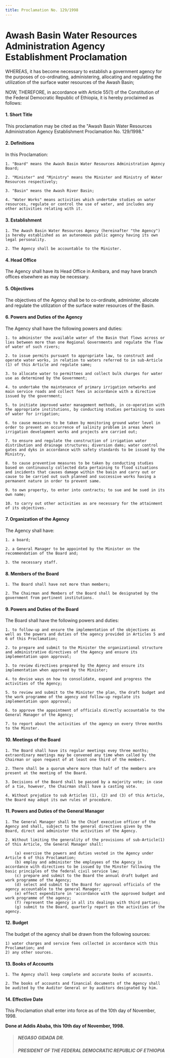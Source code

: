```yaml
---
title: Proclamation No. 129/1998
---
```


# Awash Basin Water Resources Administration Agency Establishment Proclamation

WHEREAS, it has become necessary to establish a government agency for the purposes of co-ordinating, administering, allocating and regulating the utilization of the surface water resources of the Awash Basin;

NOW, THEREFORE, in accordance with Article 55(1) of the Constitution of the Federal Democratic Republic of Ethiopia, it is hereby proclaimed as follows:

#### 1. Short Title

This proclamation may be cited as the "Awash Basin Water Resources Administration Agency Establishment Proclamation No. 129/1998."

#### 2. Definitions

In this Proclamation:

    1. "Board" means the Awash Basin Water Resources Administration Agency Board;

    2. "Minister" and "Ministry" means the Minister and Ministry of Water Resources respectively;

    3. "Basin" means the Awash River Basin;

    4. "Water Works" means activities which undertake studies on water resources, regulate or control the use of water, and includes any other activities relating with it.

#### 3. Establishment

    1. The Awash Basin Water Resources Agency (hereinafter "the Agency") is hereby established as an autonomous public agency having its own legal personality.

    2. The Agency shall be accountable to the Minister.

#### 4. Head Office

The Agency shall have its Head Office in Amibara, and may have branch offices elsewhere as may be necessary.

#### 5. Objectives

The objectives of the Agency shall be to co-ordinate, administer, allocate and regulate the utilization of the surface water resources of the Basin.

#### 6. Powers and Duties of the Agency

The Agency shall have the following powers and duties:

    1. to administer the available water of the Basin that flows across or lies between more than one Regional Governments and regulate the flow of water of such rivers;

    2. to issue permits pursuant to appropriate law, to construct and operate water works, in relation to waters referred to in sub-Article (1) of this Article and regulate same;

    3. to allocate water to permittees and collect bulk charges for water use as determined by the Government;

    4. to undertake the maintenance of primary irrigation networks and main service roads and collect fees in accordance with a directive issued by the government;

    5. to initiate improved water management methods, in co-operation with the appropriate institutions, by conducting studies pertaining to uses of water for irrigation;

    6. to cause measures to be taken by monitoring ground water level in order to prevent an occurrence of salinity problem in areas where irrigation development works and projects are carried out;

    7. to ensure and regulate the construction of irrigation water distribution and drainage structures; diversion dams; water control gates and dyks in accordance with safety standards to be issued by the Ministry,

    8. to cause preventive measures to be taken by conducting studies based on continuously collected data pertaining to flood situations and incidents that causes damage within the basin and carry out or cause to be carried out such planned and successive works having a permanent nature in order to prevent same.

    9. to own property, to enter into contracts; to sue and be sued in its own name;

    10. to carry out other activities as are necessary for the attainment of its objectives.

#### 7. Organization of the Agency

The Agency shall have:

    1. a board;

    2. a General Manager to be appointed by the Minister on the recommendation of the Board and;

    3. the necessary staff.

#### 8. Members of the Board

    1. The Board shall have not more than members;

    2. The Chairman and Members of the Board shall be designated by the government from pertinent institutions.

#### 9. Powers and Duties of the Board

The Board shall have the following powers and duties:

    1. to follow-up and ensure the implementation of the objectives as well as the powers and duties of the agency provided in Articles 5 and 6 of this Proclamation;

    2. to prepare and submit to the Minister the organizational structure and administrative directives of the Agency and ensure its implementation upon approval;

    3. to review directives prepared by the Agency and ensure its implementation when approved by the Minister;

    4. to devise ways on how to consolidate, expand and progress the activities of the Agency;

    5. to review and submit to the Minister the plan, the draft budget and the work programme of the agency and follow-up regulate its implementation upon approval;

    6. to approve the appointment of officials directly accountable to the General Manager of the Agency;

    7. to report about the activities of the agency on every three months to the Minster.

#### 10. Meetings of the Board

    1. The Board shall have its regular meetings evey three months; extraordinary meetings may be convened any time when called by the Chairman or upon request of at least one third of the members.

    2. There shall be a quorum where more than half of the members are present at the meeting of the Board.

    3. Decisions of the Board shall be passed by a majority vote; in case of a tie, however, the Chairman shall have a casting vote.

    4. Without prejudice to sub Articles (1), (2) and (3) of this Article, the Board may adopt its own rules of procedure.

#### 11. Powers and Duties of the General Manager

    1. The General Manager shall be the Chief executive officer of the Agency and shall, subject to the general directives given by the Board, direct and administer the activities of the Agency.

    2. Without limiting the generality of the provisions of sub-Article(1) of this Article, the General Manager shall:

        (a) exercise the powers and duties vested in the Agency under Article 6 of this Proclamation;
        (b) employ and administer the employees of the Agency in accordance with directives to be issued by the Minster following the basic principles of the federal civil service law;
        (c) prepare and submit to the Board the annual draft budget and work programme of the Agency;
        (d) select and submit to the Board for approval officials of the agency accountable to the general Manager;
        (e) effect expenditure in 'accordance with the approved budget and work programme of the agency;
        (f) represent the agency in all its dealings with third parties;
        (g) submit to the Board, quarterly report on the activities of the agency.

#### 12. Budget

The budget of the agency shall be drawn from the following sources:

    1) water charges and service fees collected in accordance with this Proclamation; and
    2) any other sources.

#### 13. Books of Accounts

    1. The Agency shall keep complete and accurate books of accounts.

    2. The books of accounts and financial documents of the Agency shall be audited by the Auditor General or by auditors designated by him.

#### 14. Effective Date

This Proclamation shall enter into force as of the 10th day of November, 1998.

**Done at Addis Ababa, this 10th day of November, 1998.**

> ##### NEGASO GIDADA DR. 
>
> ##### PRESIDENT OF THE FEDERAL DEMOCRATIC REPUBLIC OF ETHIOPIA